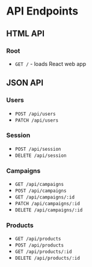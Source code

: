 # API Endpoints

## HTML API

### Root

- `GET /` - loads React web app

## JSON API

### Users

- `POST /api/users`
- `PATCH /api/users`

### Session

- `POST /api/session`
- `DELETE /api/session`

### Campaigns

- `GET /api/campaigns`
- `POST /api/campaigns`
- `GET /api/campaigns/:id`
- `PATCH /api/campaigns/:id`
- `DELETE /api/campaigns/:id`

### Products

- `GET /api/products`
- `POST /api/products`
- `GET /api/products/:id`
- `DELETE /api/products/:id`
